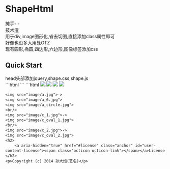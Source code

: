 <h1>ShapeHtml</h1>
摊手- -<br/>
技术渣<br/>
用于div,image图形化,省去切图,直接添加class属性即可<br/>好像也没多大用处OTZ<br/>
现有圆形,椭圆,四边形,六边形,图像标签添加css<br/>
<h2>Quick Start</h2>
head头部添加jquery,shape.css,shape.js<br/>
```html
<script src="http://code.jquery.com/jquery-2.1.1.js"></script>
<link href="css/shape.css" rel="stylesheet"/>
<script src="js/shape.js"></script>
```
```html
<img class="shape_circle" src="img/shape_circle/jpg">
<img class="shape_oval" src="img/shape_circle/jpg"/>
<img class="shape_side_four" src="img/shape_circle/jpg">
<img class="shape_side_six" src="img/shape_circle/jpg">

```
<img src="image/a.jpg">->
<img src="image/a_6.jpg">
<img src="image/a_circle.jpg">
<br/>
<img src="image/c_1.jpg">->
<img src="image/c_oval_1.jpg">
<br/>
<img src="image/c_2.jpg">->
<img src="image/c_oval_2.jpg">
<h2>
	<a aria-hidden="true" href="#license" class="anchor" id="user-content-license"><span class="octicon octicon-link"></span></a>License
</h2>
<p>Copyright (c) 2014 孙大炮(艺名)</p>

